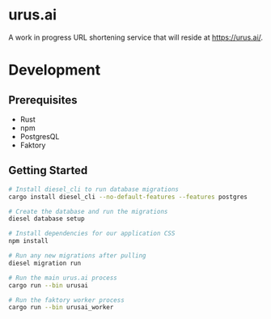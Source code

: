 # urus.ai

A work in progress URL shortening service that will reside at https://urus.ai/.

# Development

## Prerequisites
- Rust
- npm
- PostgresQL
- Faktory

## Getting Started

```bash
# Install diesel_cli to run database migrations
cargo install diesel_cli --no-default-features --features postgres

# Create the database and run the migrations
diesel database setup

# Install dependencies for our application CSS
npm install

# Run any new migrations after pulling
diesel migration run

# Run the main urus.ai process
cargo run --bin urusai

# Run the faktory worker process
cargo run --bin urusai_worker
```